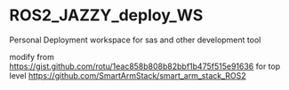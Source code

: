 # ROS2_JAZZY_deploy_WS
Personal Deployment workspace for sas and other development tool

modify from https://gist.github.com/rotu/1eac858b808b82bbf1b475f515e91636 for top level
https://github.com/SmartArmStack/smart_arm_stack_ROS2



